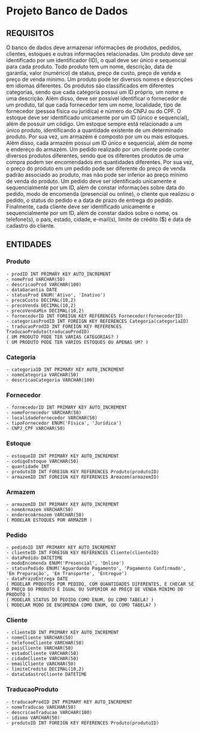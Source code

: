 # Projeto Banco de Dados

## REQUISITOS

O banco de dados deve armazenar informações de produtos, pedidos, clientes, estoques e
outras informações relacionadas. Um produto deve ser identificado por um identificador (ID),
o qual deve ser único e sequencial para cada produto. Todo produto tem um nome, descrição,
data de garantia, valor (numérico) de status, preço de custo, preço de venda e preço de venda
mínimo. Um produto pode ter diversos nomes e descrições em idiomas diferentes. Os
produtos são classificados em diferentes categorias, sendo que cada categoria possui um ID
próprio, um nome e uma descrição. Além disso, deve ser possível identificar o fornecedor de
um produto, tal que cada fornecedor tem um nome, localidade, tipo de fornecedor (pessoa
física ou jurídica) e número do CNPJ ou do CPF. O estoque deve ser identificado unicamente
por um ID (único e sequencial), além de possuir um código. Um estoque sempre está
relacionado a um único produto, identificando a quantidade existente de um determinado
produto. Por sua vez, um armazém é composto por um ou mais estoques. Além disso, cada
armazém possui um ID único e sequencial, além de nome e endereço do armazém. Um pedido
realizado por um cliente pode conter diversos produtos diferentes, sendo que os diferentes
produtos de uma compra podem ser encomendados em quantidades diferentes. Por sua vez, o
preço do produto em um pedido pode ser diferente do preço de venda padrão associado ao
produto, mas não pode ser inferior ao preço mínimo de venda do produto. Um pedido deve
ser identificado unicamente e sequencialmente por um ID, além de constar informações sobre
data do pedido, modo de encomenda (presencial ou online), o cliente que realizou o pedido, o
status do pedido e a data de prazo de entrega do pedido. Finalmente, cada cliente deve ser
identificado unicamente e sequencialmente por um ID, além de constar dados sobre o nome,
os telefone(s), o país, estado, cidade, e-mail(s), limite de crédito ($) e data de cadastro do
cliente.

## ENTIDADES

### Produto
    - prodID INT PRIMARY KEY AUTO_INCREMENT
    - nomeProd VARCHAR(50)
    - descricaoProd VARCHAR(100)
    - dataGarantia DATE
    - statusProd ENUM('Ativo', 'Inativo')
    - precoCusto DECIMAL(10,2)
    - precoVenda DECIMAL(10,2)
    - precoVendaMin DECIMAL(10,2)
    - fornecedorID INT FOREIGN KEY REFERENCES Fornecedor(fornecedorID)
    - categoriasProdID INT FOREIGN KEY REFERENCES Categoria(categoriaID)
    - traducaoProdID INT FOREIGN KEY REFERENCES TraducaoProduto(traducaoProdID)
    ( UM PRODUTO PODE TER VÁRIAS CATEGORIAS? )
    ( UM PRODUTO PODE TER VÁRIOS ESTOQUES OU APENAS UM? )
    
### Categoria
    - categoriaID INT PRIMARY KEY AUTO_INCREMENT
    - nomeCategoria VARCHAR(50)
    - descricaoCategoria VARCHAR(100)

### Fornecedor
    - fornecedorID INT PRIMARY KEY AUTO_INCREMENT
    - nomeFornecedor VARCHAR(50)
    - localidadeFornecedor VARCHAR(50)
    - tipoFornecedor ENUM('Física', 'Jurídica')
    - CNPJ_CPF VARCHAR(50)

### Estoque
    - estoqueID INT PRIMARY KEY AUTO_INCREMENT
    - codigoEstoque VARCHAR(50)
    - quantidade INT
    - produtoID INT FOREIGN KEY REFERENCES Produto(produtoID)
    - armazemID INT FOREIGN KEY REFERENCES Armazem(armazemID)

### Armazem
    - armazemID INT PRIMARY KEY AUTO_INCREMENT
    - nomeArmazem VARCHAR(50)
    - enderecoArmazem VARCHAR(50)
    ( MODELAR ESTOQUES POR ARMAZEM )

### Pedido
    - pedidoID INT PRIMARY KEY AUTO_INCREMENT
    - clienteID INT FOREIGN KEY REFERENCES Cliente(clienteID)
    - dataPedido DATETIME
    - modoEncomenda ENUM('Presencial', 'Online')
    - statusPedido ENUM('Aguardando Pagamento', 'Pagamento Confirmado', 'Em Preparação', 'Em Transporte', 'Entregue')
    - dataPrazoEntrega DATE
    ( MODELAR PRODUTOS POR PEDIDO, COM QUANTIDADES DIFERENTES, E CHECAR SE O PREÇO DO PRODUTO É IGUAL OU SUPERIOR AO PREÇO DE VENDA MÍNIMO DO PRODUTO )
    ( MODELAR STATUS DO PEDIDO COMO ENUM, OU COMO TABELA? )
    ( MODELAR MODO DE ENCOMENDA COMO ENUM, OU COMO TABELA? )

### Cliente
    - clienteID INT PRIMARY KEY AUTO_INCREMENT
    - nomeCliente VARCHAR(50)
    - telefoneCliente VARCHAR(50)
    - paisCliente VARCHAR(50)
    - estadoCliente VARCHAR(50)
    - cidadeCliente VARCHAR(50)
    - emailCliente VARCHAR(50)
    - limiteCredito DECIMAL(10,2)
    - dataCadastroCliente DATETIME

### TraducaoProduto
    - traducaoProdID INT PRIMARY KEY AUTO_INCREMENT
    - nomeTraducao VARCHAR(50)
    - descricaoTraducao VARCHAR(100)
    - idioma VARCHAR(50)
    - produtoID INT FOREIGN KEY REFERENCES Produto(produtoID)

